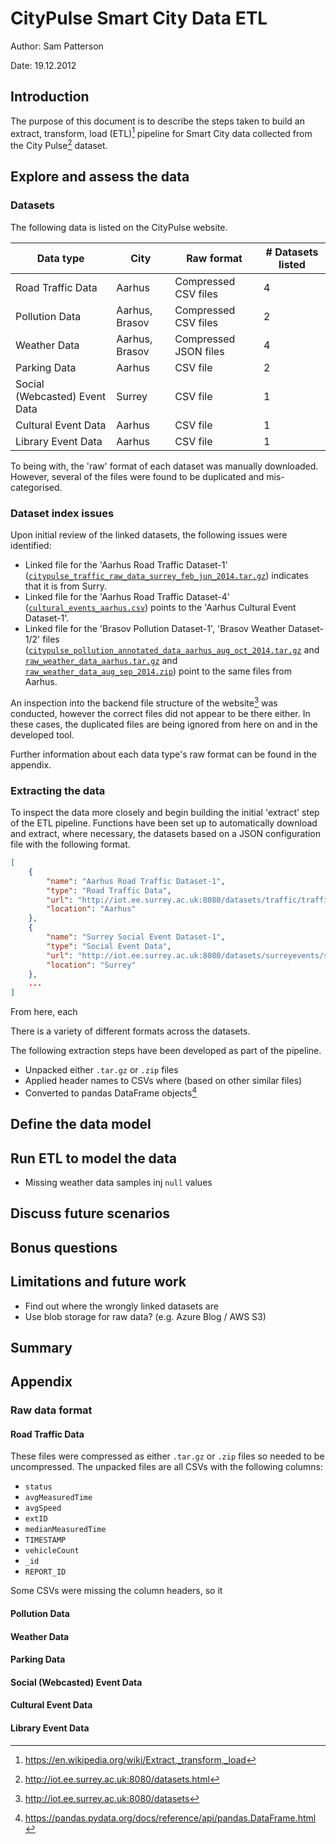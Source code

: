# CityPulse Smart City Data ETL

Author: Sam Patterson

Date: 19.12.2012

## Introduction

The purpose of this document is to describe the steps taken to build an extract, transform, load (ETL)[^etl-wiki] pipeline for Smart City data collected from the City Pulse[^citypulse-datasets] dataset.

## Explore and assess the data

### Datasets

The following data is listed on the CityPulse website.

| Data type | City | Raw format | # Datasets listed |
| --- | --- | --- | --- |
| Road Traffic Data | Aarhus | Compressed CSV files | 4 |
| Pollution Data | Aarhus, Brasov | Compressed CSV files | 2 |
| Weather Data	 | Aarhus, Brasov | Compressed JSON files | 4 |
| Parking Data | Aarhus | CSV file | 2 |
| Social (Webcasted) Event Data | Surrey | CSV file | 1 |
| Cultural Event Data | Aarhus | CSV file | 1 |
| Library Event Data | Aarhus | CSV file | 1 |

To being with, the 'raw' format of each dataset was manually downloaded. However, several of the files were found to be duplicated and mis-categorised.

### Dataset index issues

Upon initial review of the linked datasets, the following issues were identified:

- Linked file for the 'Aarhus Road Traffic Dataset-1' ([`citypulse_traffic_raw_data_surrey_feb_jun_2014.tar.gz`](http://iot.ee.surrey.ac.uk:8080/datasets/traffic/traffic_feb_june/citypulse_traffic_raw_data_surrey_feb_jun_2014.tar.gz)) indicates that it is from Surry.
- Linked file for the 'Aarhus Road Traffic Dataset-4' ([`cultural_events_aarhus.csv`](http://iot.ee.surrey.ac.uk:8080/datasets/aarhusculturalevents/cultural_events_aarhus.csv)) points to the 'Aarhus Cultural Event Dataset-1'.
- Linked file for the 'Brasov Pollution Dataset-1', 'Brasov Weather Dataset-1/2' files ([`citypulse_pollution_annotated_data_aarhus_aug_oct_2014.tar.gz`](http://iot.ee.surrey.ac.uk:8080/datasets/pollution/citypulse_pollution_annotated_data_aarhus_aug_oct_2014.tar.gz) and [`raw_weather_data_aarhus.tar.gz`](http://iot.ee.surrey.ac.uk:8080/datasets/weather/feb_jun_2014/raw_weather_data_aarhus.tar.gz) and [`raw_weather_data_aug_sep_2014.zip`](http://iot.ee.surrey.ac.uk:8080/datasets/weather/aug_sep_2014/raw_weather_data_aug_sep_2014.zip)) point to the same files from Aarhus.

An inspection into the backend file structure of the website[^citypulse-backend] was conducted, however the correct files did not appear to be there either. In these cases, the duplicated files are being ignored from here on and in the developed tool.

Further information about each data type's raw format can be found in the appendix.

### Extracting the data

To inspect the data more closely and begin building the initial 'extract' step of the ETL pipeline. Functions have been set up to automatically download and extract, where necessary, the datasets based on a JSON configuration file with the following format.

```json
[
    {
        "name": "Aarhus Road Traffic Dataset-1",
        "type": "Road Traffic Data",
        "url": "http://iot.ee.surrey.ac.uk:8080/datasets/traffic/traffic_feb_june/citypulse_traffic_raw_data_surrey_feb_jun_2014.tar.gz",
        "location": "Aarhus"
    },
    {
        "name": "Surrey Social Event Dataset-1",
        "type": "Social Event Data",
        "url": "http://iot.ee.surrey.ac.uk:8080/datasets/surreyevents/surrey_events.csv",
        "location": "Surrey"
    },
    ...
]
```

From here, each 

 There is a variety of different formats across the datasets.


The following extraction steps have been developed as part of the pipeline.

- Unpacked either `.tar.gz` or `.zip` files
- Applied header names to CSVs where (based on other similar files)
- Converted to pandas DataFrame objects[^pandas]


## Define the data model

## Run ETL to model the data

- Missing weather data samples inj `null` values

## Discuss future scenarios

## Bonus questions

## Limitations and future work

- Find out where the wrongly linked datasets are
- Use blob storage for raw data? (e.g. Azure Blog / AWS S3)

## Summary

## Appendix

### Raw data format

#### Road Traffic Data

These files were compressed as either `.tar.gz` or `.zip` files so needed to be uncompressed. The unpacked files are all CSVs with the following columns:

- `status`
- `avgMeasuredTime`
- `avgSpeed`
- `extID`
- `medianMeasuredTime`
- `TIMESTAMP`
- `vehicleCount`
- `_id`
- `REPORT_ID`

Some CSVs were missing the column headers, so it 

#### Pollution Data

#### Weather Data

#### Parking Data

#### Social (Webcasted) Event Data

#### Cultural Event Data

#### Library Event Data

[^etl-wiki]: https://en.wikipedia.org/wiki/Extract,_transform,_load
[^citypulse-datasets]: http://iot.ee.surrey.ac.uk:8080/datasets.html
[^citypulse-backend]: http://iot.ee.surrey.ac.uk:8080/datasets
[^pandas]: https://pandas.pydata.org/docs/reference/api/pandas.DataFrame.html
